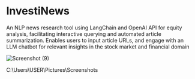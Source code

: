 # InvestiNews

An NLP news research tool using LangChain and OpenAI API for equity analysis, facilitating interactive querying and automated article summarization.
Enables users to input article URLs, and engage with an LLM chatbot for relevant insights in the stock market and financial domain

![Screenshot (9)](https://github.com/Diaaa12/InvestiNews/assets/127878640/dfa86c8e-f66f-4461-aee4-fa15b185957d)

C:\Users\USER\Pictures\Screenshots
